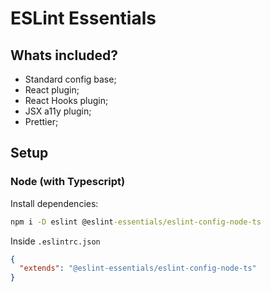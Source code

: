 # ESLint Essentials

## Whats included?

- Standard config base;
- React plugin;
- React Hooks plugin;
- JSX a11y plugin;
- Prettier;

## Setup

### Node (with Typescript)

Install dependencies:

```cmd
npm i -D eslint @eslint-essentials/eslint-config-node-ts
```

Inside `.eslintrc.json`

```json
{
  "extends": "@eslint-essentials/eslint-config-node-ts"
}
```
